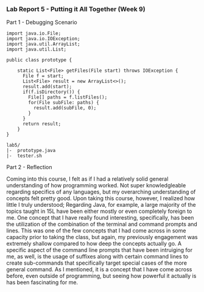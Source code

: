### Lab Report 5 - Putting it All Together (Week 9)

Part 1 - Debugging Scenario


```
import java.io.File;
import java.io.IOException;
import java.util.ArrayList;
import java.util.List;

public class prototype {

	static List<File> getFiles(File start) throws IOException {
	  File f = start;
	  List<File> result = new ArrayList<>();
	  result.add(start);
	  if(f.isDirectory()) {
	    File[] paths = f.listFiles();
	    for(File subFile: paths) {
	      result.add(subFile, 0);
	    }
	  }
	  return result;
	}
}
```




```
lab5/
|-  prototype.java
|-  tester.sh
```


Part 2 - Reflection

Coming into this course, I felt as if I had a relatively solid general understanding of how programming worked. Not super knowledgleable regarding specifics of any languages, but my overarching understanding of concepts felt pretty good. Upon taking this course, however, I realized how little I truly understood; Regarding Java, for example, a large majority of the topics taught in 15L have been either mostly or even completely foreign to me.
One concept that I have really found interesting, specifically, has been the utilization of the combination of the terminal and command prompts and lines. This was one of the few concepts that I had come across in some capacity prior to taking the class, but again, my previously engagement was extremely shallow compared to how deep the concepts actually go. A specific aspect of the command line prompts that have been intruiging for me, as well, is the usage of suffixes along with certain command lines to create sub-commands that specifically target special cases of the more general command. As I mentioned, it is a concept that I have come across before, even outside of programming, but seeing how powerful it actually is has been fascinating for me.
